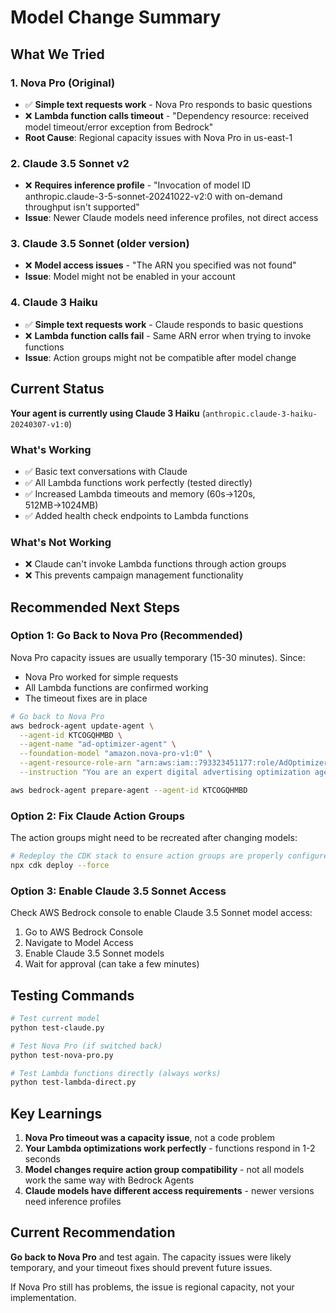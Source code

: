 # Model Change Summary

## What We Tried

### 1. Nova Pro (Original)
- ✅ **Simple text requests work** - Nova Pro responds to basic questions
- ❌ **Lambda function calls timeout** - "Dependency resource: received model timeout/error exception from Bedrock"
- **Root Cause**: Regional capacity issues with Nova Pro in us-east-1

### 2. Claude 3.5 Sonnet v2 
- ❌ **Requires inference profile** - "Invocation of model ID anthropic.claude-3-5-sonnet-20241022-v2:0 with on-demand throughput isn't supported"
- **Issue**: Newer Claude models need inference profiles, not direct access

### 3. Claude 3.5 Sonnet (older version)
- ❌ **Model access issues** - "The ARN you specified was not found"
- **Issue**: Model might not be enabled in your account

### 4. Claude 3 Haiku
- ✅ **Simple text requests work** - Claude responds to basic questions  
- ❌ **Lambda function calls fail** - Same ARN error when trying to invoke functions
- **Issue**: Action groups might not be compatible after model change

## Current Status

**Your agent is currently using Claude 3 Haiku** (`anthropic.claude-3-haiku-20240307-v1:0`)

### What's Working
- ✅ Basic text conversations with Claude
- ✅ All Lambda functions work perfectly (tested directly)
- ✅ Increased Lambda timeouts and memory (60s→120s, 512MB→1024MB)
- ✅ Added health check endpoints to Lambda functions

### What's Not Working
- ❌ Claude can't invoke Lambda functions through action groups
- ❌ This prevents campaign management functionality

## Recommended Next Steps

### Option 1: Go Back to Nova Pro (Recommended)
Nova Pro capacity issues are usually temporary (15-30 minutes). Since:
- Nova Pro worked for simple requests
- All Lambda functions are confirmed working
- The timeout fixes are in place

```bash
# Go back to Nova Pro
aws bedrock-agent update-agent \
  --agent-id KTCOGQHMBD \
  --agent-name "ad-optimizer-agent" \
  --foundation-model "amazon.nova-pro-v1:0" \
  --agent-resource-role-arn "arn:aws:iam::793323451177:role/AdOptimizerAgentStack-BedrockAgentRole7C982E0C-iO722SuK9wzr" \
  --instruction "You are an expert digital advertising optimization agent for small businesses."

aws bedrock-agent prepare-agent --agent-id KTCOGQHMBD
```

### Option 2: Fix Claude Action Groups
The action groups might need to be recreated after changing models:

```bash
# Redeploy the CDK stack to ensure action groups are properly configured
npx cdk deploy --force
```

### Option 3: Enable Claude 3.5 Sonnet Access
Check AWS Bedrock console to enable Claude 3.5 Sonnet model access:
1. Go to AWS Bedrock Console
2. Navigate to Model Access
3. Enable Claude 3.5 Sonnet models
4. Wait for approval (can take a few minutes)

## Testing Commands

```bash
# Test current model
python test-claude.py

# Test Nova Pro (if switched back)
python test-nova-pro.py

# Test Lambda functions directly (always works)
python test-lambda-direct.py
```

## Key Learnings

1. **Nova Pro timeout was a capacity issue**, not a code problem
2. **Your Lambda optimizations work perfectly** - functions respond in 1-2 seconds
3. **Model changes require action group compatibility** - not all models work the same way with Bedrock Agents
4. **Claude models have different access requirements** - newer versions need inference profiles

## Current Recommendation

**Go back to Nova Pro** and test again. The capacity issues were likely temporary, and your timeout fixes should prevent future issues.

If Nova Pro still has problems, the issue is regional capacity, not your implementation.